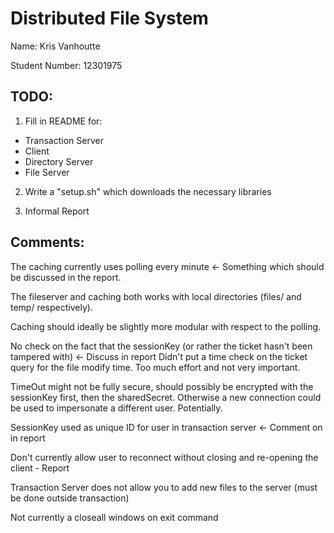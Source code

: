 # Distributed File System

Name: Kris Vanhoutte

Student Number: 12301975

## TODO:

1. Fill in README for:
  - Transaction Server
  - Client 
  - Directory Server
  - File Server

2. Write a "setup.sh" which downloads the necessary libraries

3. Informal Report
  
## Comments:

The caching currently uses polling every minute <- Something which should be discussed in the report.

The fileserver and caching both works with local directories (files/ and temp/ respectively).

Caching should ideally be slightly more modular with respect to the polling.

No check on the fact that the sessionKey (or rather the ticket hasn't been tampered with) <- Discuss in report
Didn't put a time check on the ticket query for the file modify time. Too much effort and not very important.

TimeOut might not be fully secure, should possibly be encrypted with the sessionKey first, then the sharedSecret. Otherwise a new connection could be used to impersonate a different user. Potentially.

SessionKey used as unique ID for user in transaction server <- Comment on in report

Don't currently allow user to reconnect without closing and re-opening the client - Report

Transaction Server does not allow you to add new files to the server (must be done outside transaction)

Not currently a closeall windows on exit command